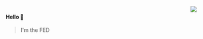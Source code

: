 <img align="right" src="https://github-readme-stats.vercel.app/api?username=JJJsamuel&show_icons=true&icon_color=805AD5&text_color=718096&bg_color=ffffff&hide_title=true" />

#### Hello 👏

> I'm the FED
